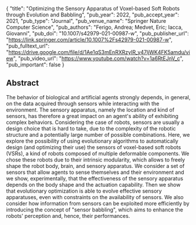 {
  "title": "Optimizing the Sensory Apparatus of Voxel-based Soft Robots through Evolution and Babbling",
  "pub_year": 2022,
  "pub_accept_year": 2021,
  "pub_type": "Journal",
  "pub_venue_name": "Springer Nature Computer Science",
  "pub_authors": "Ferigo, Andrea; Medvet, Eric; Iacca, Giovanni",
  "pub_doi": "10.1007/s42979-021-00987-w",
  "pub_publisher_url": "https://link.springer.com/article/10.1007%2Fs42979-021-00987-w",
  "pub_fulltext_url": "https://drive.google.com/file/d/1Ae1qS3mEnRXRzyIR_y47ljWK4FK5amdu/view",
  "pub_video_url": "https://www.youtube.com/watch?v=1a6RtEJnV_c",
  "pub_important": false
}

## Abstract
The behavior of biological and artificial agents strongly depends, in general, on the data acquired through sensors while interacting with the environment. The sensory apparatus, namely the location and kind of sensors, has therefore a great impact on an agent's ability of exhibiting complex behaviors. Considering the case of robots, sensors are usually a design choice that is hard to take, due to the complexity of the robotic structure and a potentially large number of possible combinations. Here, we explore the possibility of using evolutionary algorithms to automatically design (and optimizing their use) the sensors of voxel-based soft robots (VSRs), a kind of robots composed of multiple deformable components. We chose these robots due to their intrinsic modularity, which allows to freely shape the robot body, brain, and sensory apparatus. We consider a set of sensors that allow agents to sense themselves and their environment and we show, experimentally, that the effectiveness of the sensory apparatus depends on the body shape and the actuation capability. Then we show that evolutionary optimization is able to evolve effective sensory apparatuses, even with constraints on the availability of sensors. We also consider how information from sensors can be exploited more efficiently by introducing the concept of "sensor babbling", which aims to enhance the robots' perception and, hence, their performances.
